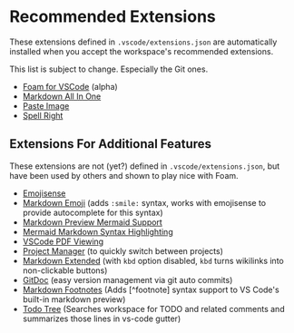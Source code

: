 # Recommended Extensions

These extensions defined in `.vscode/extensions.json` are automatically installed when you accept the workspace's recommended extensions.

This list is subject to change. Especially the Git ones.

- [Foam for VSCode](https://marketplace.visualstudio.com/items?itemName=foam.foam-vscode) (alpha)
- [Markdown All In One](https://marketplace.visualstudio.com/items?itemName=yzhang.markdown-all-in-one)
- [Paste Image](https://marketplace.visualstudio.com/items?itemName=mushan.vscode-paste-image)
- [Spell Right](https://marketplace.visualstudio.com/items?itemName=ban.spellright)

## Extensions For Additional Features

These extensions are not (yet?) defined in `.vscode/extensions.json`, but have been used by others and shown to play nice with Foam.

- [Emojisense](https://marketplace.visualstudio.com/items?itemName=bierner.emojisense)
- [Markdown Emoji](https://marketplace.visualstudio.com/items?itemName=bierner.markdown-emoji) (adds `:smile:` syntax, works with emojisense to provide autocomplete for this syntax)
- [Markdown Preview Mermaid Support](https://marketplace.visualstudio.com/items?itemName=bierner.markdown-mermaid)
- [Mermaid Markdown Syntax Highlighting](https://marketplace.visualstudio.com/items?itemName=bpruitt-goddard.mermaid-markdown-syntax-highlighting)
- [VSCode PDF Viewing](https://marketplace.visualstudio.com/items?itemName=tomoki1207.pdf)
- [Project Manager](https://marketplace.visualstudio.com/items?itemName=alefragnani.project-manager) (to quickly switch between projects)
- [Markdown Extended](https://marketplace.visualstudio.com/items?itemName=jebbs.markdown-extended) (with `kbd` option disabled, `kbd` turns wikilinks into non-clickable buttons)
- [GitDoc](https://marketplace.visualstudio.com/items?itemName=vsls-contrib.gitdoc) (easy version management via git auto commits)
- [Markdown Footnotes](https://marketplace.visualstudio.com/items?itemName=bierner.markdown-footnotes) (Adds [^footnote] syntax support to VS Code's built-in markdown preview)
- [Todo Tree](https://marketplace.visualstudio.com/items?itemName=Gruntfuggly.todo-tree) (Searches workspace for TODO and related comments and summarizes those lines in vs-code gutter)
